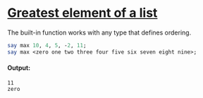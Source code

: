 [1]: http://rosettacode.org/wiki/Greatest_element_of_a_list

# [Greatest element of a list][1]

The built-in function works with any type that defines ordering.

```perl
say max 10, 4, 5, -2, 11;
say max <zero one two three four five six seven eight nine>;
```

#### Output:
```
11
zero
```